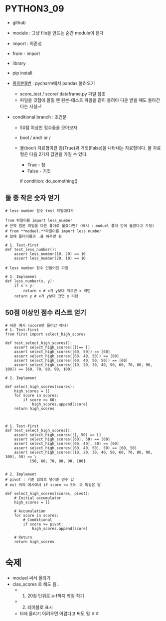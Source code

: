 # PYTHON3_09

- github
- module : 그냥 file을 만드는 순간 module이 된다
- import : 의존성
- from - import
- library
- pip install
- [파이썬9번](https://docs.google.com/document/d/1RLcgSx2tFV70oNd-t0H1nZS0gi6tAqCxeS7Bsq23Iak/edit) : pycharm에서 pandas 불러오기
    - score_test / score/ dataframe.py 파일 참조
    - 파일을 깃헙에 올릴 땐 원본-테스트 파일을 같이 올려야 다운 받을 때도 돌아간다는 사실~!

- conditional branch : 조건문
    - 50점 이상인 점수들을 모아보자
    - bool / and/ or /
    - 불(bool) 자료형이란 참(True)과 거짓(False)을 나타내는 자료형이다. 불 자료형은 다음 2가지 값만을 가질 수 있다.
        - True - 참
        - False - 거짓

        if condition:
        	do_something()
        

## 둘 중 작은 숫자 얻기

    # less number 함수 test 파일에다가 
    
    from 파일이름 import less_number 
    # 만약 원본 파일을 다른 폴더로 옮겼다면? (예시 : moduel 폴더 안에 옮겼다고 가정) 
    # from **moduel.**파일이름 import less number
    # 앞에 폴더이름과 .을 해주면 됨 
    
    # 1. Test-first
    def test_less_number():
        assert less_number(10, 20) == 10
        assert less_number(20, 10) == 10
    
    # less number 함수 만들어진 파일 
    
    # 2. Implement
    def less_number(x, y):
        if x < y:
            return x # x가 y보다 작으면 x 리턴
        return y # x가 y보다 크면 y 리턴 

## 50점 이상인 점수 리스트 얻기

    # 쉬운 예시 (score만 들어간 예시) 
    # 1. Test-first
    from first import select_high_scores
    
    def test_select_high_scores():
        assert select_high_scores([])== []
        assert select_high_scores([60, 50]) == [60]
        assert select_high_scores([60, 40, 50]) == [60]
        assert select_high_scores([60, 40, 50, 50]) == [60]
        assert select_high_scores([10, 20, 30, 40, 50, 60, 70, 80, 90, 100]) == [60, 70, 80, 90, 100]
    
    # 2. Implement
    
    def select_high_scores(scores):
        high_scores = []
        for score in scores:
            if score >= 60:
                high_scores.append(score)
        return high_scores
    
    
    
    # 1. Test-first
    def test_select_high_scores():
        assert select_high_scores([], 50) == []
        assert select_high_scores([60], 50) == [60]
        assert select_high_scores([60, 40], 50) == [60]
        assert select_high_scores([60, 40, 50], 50) == [60, 50]
        assert select_high_scores([10, 20, 30, 40, 50, 60, 70, 80, 90, 100], 50) == \
               [50, 60, 70, 80, 90, 100]
    
    
    # 2. Implement
    # pivot : 기준 임의로 넣어준 변수 값 
    # ex) 위의 에시에서 if score >= 50: 과 똑같은 말 
    
    def select_high_scores(scores, pivot):
        # Initial accumulator
        high_scores = []
    
        # Accumulation
        for score in scores:
            # Conditional
            if score >= pivot:
                high_scores.append(score)
    
        # Return
        return high_scores

# 숙제

- moduel 써서 올리기
- clas_scores 로 해도 됨..
    - 1. 20점 단위로 a-f까지 학점 적기
    - 2. 테이블로 표시
    - til에 올리기 어려우면 어렵다고 써도 됨 ㅎㅎ